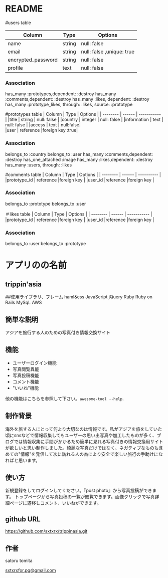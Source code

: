 # README

#users table

| Column            | Type    | Options     |
| --------          | ------  | ----------- |
| name          | string  |null: false  |
| email             | string  |null: false ,unique: true|
| encrypted_password| string  |null: false  | 
|profile            | text   |null: false  | 
### Association
has_many :prototypes,dependent: :destroy
  has_many :comments,dependent: :destroy
  has_many :likes, dependent: :destroy
  has_many :prototype_likes, through: :likes, source: :prototype


#prototypes table
| Column            | Type          | Options      |
| --------          | ------        | -----------  | 
|title             | string        | null: false  |
|country            | integer       | null: false  |
|information        | text          | null: false  | 
|access          | text       | null:false|     
|user               | reference     |foreign key :true| 
### Association
belongs_to :country
belongs_to :user
has_many :comments,dependent: :destroy
has_one_attached :image
has_many :likes,dependent: :destroy
has_many :users, through: :likes



#comments table
| Column            | Type       | Options    |
| --------          | ------     | ---------- |
|prototype_id      | reference    |foreign key |
|user_id           |reference   |foreign key |
### Association
belongs_to :prototype
belongs_to :user



＃likes table
| Column         | Type      | Options     |
| --------       | ------    | ----------- |
|prototype_id      | reference    |foreign key |
|user_id           |reference   |foreign key |
### Association
belongs_to :user
belongs_to :prototype




 # アプリのの名前
## trippin'asia

##使用ライブラリ、フレーム
haml&css
JavaScript
jQuery
Ruby
Ruby on Rails
MySqL
AWS

## 簡単な説明

アジアを旅行する人のための写真付き情報交換サイト


## 機能
- ユーザーログイン機能
- 写真閲覧異能
- 写真投稿機能
- コメント機能
- "いいね"機能

他の機能はこちらを参照して下さい。`awesome-tool --help`.

## 制作背景
海外を旅する人にとって何より大切なのは情報です。私がアジアを旅をしていた頃にsnsなどで情報収集してもユーザーの思い出写真や加工したものが多く、ブログでは情報収集に手間がかかるため簡単に見れる写真付きの情報交換用サイトが欲しいと思い制作しました。綺麗な写真だけではなく、ネガティブなものも含めての"情報"を発信して次に訪れる人の為により安全で楽しい旅行の手助けになればと思います。

## 使い方
新規登録をしてログインしてください。『post photo』から写真投稿ができます。
トップページから写真投稿の一覧が閲覧できます。画像クリックで写真詳細ページに遷移しコメント、いいねができます。
## github URL
https://github.com/sxtxrx/trippinasia.git


## 作者
satoru tomita

sxtxrxfor.pg@gmail.com


